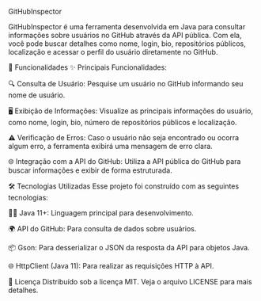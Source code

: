 GitHubInspector

GitHubInspector é uma ferramenta desenvolvida em Java para consultar informações sobre usuários no GitHub através da API pública. Com ela, você pode buscar detalhes como nome, login, bio, repositórios públicos, localização e acessar o perfil do usuário diretamente no GitHub.

🚀 Funcionalidades
✨ Principais Funcionalidades:

🔍 Consulta de Usuário: Pesquise um usuário no GitHub informando seu nome de usuário.

🖥 Exibição de Informações: Visualize as principais informações do usuário, como nome, login, bio, número de repositórios públicos e localização.

⚠️ Verificação de Erros: Caso o usuário não seja encontrado ou ocorra algum erro, a ferramenta exibirá uma mensagem de erro clara.

🌐 Integração com a API do GitHub: Utiliza a API pública do GitHub para buscar informações e exibir de forma estruturada.

🛠 Tecnologias Utilizadas
Esse projeto foi construído com as seguintes tecnologias:

🧑‍💻 Java 11+: Linguagem principal para desenvolvimento.

🌍 API do GitHub: Para consulta de dados sobre usuários.

📦 Gson: Para desserializar o JSON da resposta da API para objetos Java.

🌐 HttpClient (Java 11): Para realizar as requisições HTTP à API.


📄 Licença
Distribuído sob a licença MIT. Veja o arquivo LICENSE para mais detalhes.
